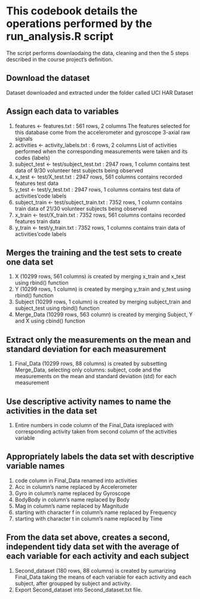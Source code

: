 # This codebook details the operations performed by the run_analysis.R script
The script performs downlaodaing the data, cleaning and then the 5 steps described in the course project’s definition.

## Download the dataset
Dataset downloaded and extracted under the folder called UCI HAR Dataset

## Assign each data to variables
1. features <- features.txt : 561 rows, 2 columns
The features selected for this database come from the accelerometer and gyroscope 3-axial raw signals
2. activities <- activity_labels.txt : 6 rows, 2 columns
List of activities performed when the corresponding measurements were taken and its codes (labels)
3. subject_test <- test/subject_test.txt : 2947 rows, 1 column
contains test data of 9/30 volunteer test subjects being observed
4. x_test <- test/X_test.txt : 2947 rows, 561 columns
contains recorded features test data
5. y_test <- test/y_test.txt : 2947 rows, 1 columns
contains test data of activities’code labels
6. subject_train <- test/subject_train.txt : 7352 rows, 1 column
contains train data of 21/30 volunteer subjects being observed
7. x_train <- test/X_train.txt : 7352 rows, 561 columns
contains recorded features train data
8. y_train <- test/y_train.txt : 7352 rows, 1 columns
contains train data of activities’code labels

## Merges the training and the test sets to create one data set
1. X (10299 rows, 561 columns) is created by merging x_train and x_test using rbind() function
2. Y (10299 rows, 1 column) is created by merging y_train and y_test using rbind() function
3. Subject (10299 rows, 1 column) is created by merging subject_train and subject_test using rbind() function
4. Merge_Data (10299 rows, 563 column) is created by merging Subject, Y and X using cbind() function

## Extract only the measurements on the mean and standard deviation for each measurement
1. Final_Data (10299 rows, 88 columns) is created by subsetting Merge_Data, selecting only columns: subject, code and the measurements on the mean and standard deviation (std) for each measurement

## Use descriptive activity names to name the activities in the data set
1. Entire numbers in code column of the Final_Data isreplaced with corresponding activity taken from second column of the activities variable

## Appropriately labels the data set with descriptive variable names
1. code column in Final_Data renamed into activities
2. Acc in column’s name replaced by Accelerometer
3. Gyro in column’s name replaced by Gyroscope
4. BodyBody in column’s name replaced by Body
5. Mag in column’s name replaced by Magnitude
6. starting with character f in column’s name replaced by Frequency
7. starting with character t in column’s name replaced by Time

## From the data set above, creates a second, independent tidy data set with the average of each variable for each activity and each subject
1. Second_dataset (180 rows, 88 columns) is created by sumarizing Final_Data taking the means of each variable for each activity and each subject, after groupped by subject and activity.
2. Export Second_dataset into Second_dataset.txt file.
